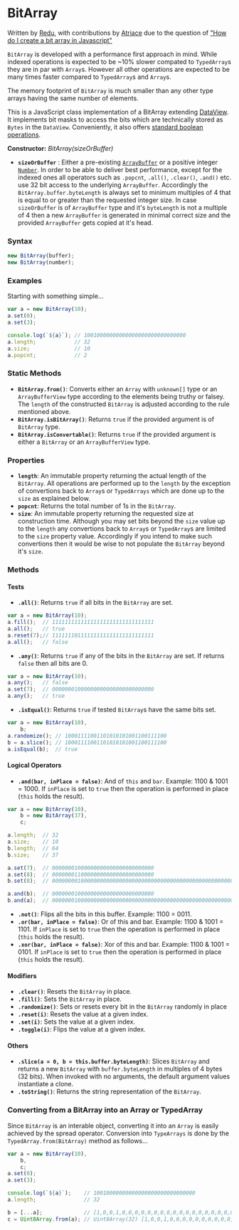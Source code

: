 # BitArray

Written by [Redu](https://stackoverflow.com/users/4543207/redu), with contributions by [Atriace](https://stackoverflow.com/users/923972/atriace) due to the question of ["How do I create a bit array in Javascript"](https://stackoverflow.com/questions/6972717/how-do-i-create-bit-array-in-javascript/73993403#answer-73993403)

`BitArray` is developed with a performance first approach in mind. While indexed operations is expected to be ~10% slower compated to `TypedArray`s they are in par with `Array`s. However all other operations are expected to be many times faster compared to `TypedArray`s and `Array`s.

The memory footprint of `BitArray` is much smaller than any other type arrays having the same number of elements.

This is a JavaScript class implementation of a BitArray extending [DataView](https://developer.mozilla.org/en-US/docs/Web/JavaScript/Reference/Global_Objects/DataView).  It implements bit masks to access the bits which are technically stored as `Bytes` in the `DataView`.  Conveniently, it also offers [standard boolean operations](https://en.wikipedia.org/wiki/Bit_array#Basic_operations).

**Constructor:** *BitArray(sizeOrBuffer)*

* **`sizeOrBuffer`** : Either a pre-existing [`ArrayBuffer`](https://developer.mozilla.org/en-US/docs/Web/JavaScript/Reference/Global_Objects/ArrayBuffer) or a positive integer [`Number`](https://developer.mozilla.org/en-US/docs/Web/JavaScript/Reference/Global_Objects/Number). In order to be able to deliver best performance, except for the indexed ones all operators such as `.popcnt`, `.all()`, `.clear()`, `.and()` etc. use 32 bit access to the underlying `ArrayBuffer`. Accordingly the `BitArray.buffer.byteLength` is always set to minimum multiples of 4 that is equal to or greater than the requested integer size. In case `sizeOrBuffer` is of `ArrayBuffer` type and it's `byteLength` is not a multiple of 4 then a new `ArrayBuffer` is generated in minimal correct size and the provided `ArrayBuffer` gets copied at it's head.

### **Syntax**
```javascript
new BitArray(buffer);
new BitArray(number);
```

### **Examples**

Starting with something simple...
```javascript
var a = new BitArray(10);
a.set(0);
a.set(3);

console.log(`${a}`); // 10010000000000000000000000000000
a.length;            // 32
a.size;              // 10
a.popcnt;            // 2
```

### **Static Methods**
* **`BitArray.from()`**: Converts either an `Array` with `unknown[]` type or an `ArrayBufferView` type according to the elements being truthy or falsey. The `length` of the constructed `BitArray` is adjusted according to the rule mentioned above.
* **`BitArray.isBitArray()`**: Returns `true` if the provided argument is of `BitArray` type.
* **`BitArray.isConvertable()`**: Returns `true` if the provided argument is either a `BitArray` or an `ArrayBufferView` type.

### **Properties**
* **`length`**: An immutable property returning the actual length of the `BitArray`. All operations are performed up to the `length` by the exception of convertions back to `Array`s or `TypedArrays` which are done up to the `size` as explained below.
* **`popcnt`**: Returns the total number of 1s in the `BitArray`.
* **`size`**: An immutable property returning the requested size at construction time. Although you may set bits beyond the `size` value up to the `length` any convertions back to `Array`s or `TypedArray`s are limited to the `size` property value. Accordingly if you intend to make such convertions then it would be wise to not populate the `BitArray` beyond it's `size`.
### **Methods**
#### Tests
* **`.all()`**: Returns `true` if all bits in the `BitArray` are set.
```javascript
var a = new BitArray(10);
a.fill();  // 11111111111111111111111111111111
a.all();   // true
a.reset(7);// 11111110111111111111111111111111
a.all();   // false 
```
* **`.any()`**: Returns `true` if any of the bits in the `BitArray` are set. If returns `false` then all bits are 0.
```javascript
var a = new BitArray(10);
a.any();   // false
a.set(7);  // 00000001000000000000000000000000
a.any();   // true 
```
* **`.isEqual()`**: Returns `true` if tested `BitArray`s have the same bits set.
```javascript
var a = new BitArray(10),
    b;
a.randomize(); // 10001111001101010101001100111100
b = a.slice(); // 10001111001101010101001100111100
a.isEqual(b);  // true 
```
#### Logical Operators
* **`.and(bar, inPlace = false)`**: And of `this` and `bar`. Example: 1100 & 1001 = 1000. If `inPlace` is set to `true` then the operation is performed in place (`this` holds the result).
```javascript
var a = new BitArray(10),
    b = new BitArray(37),
    c;

a.length;  // 32
a.size;    // 10
b.length;  // 64
b.size;    // 37

a.set(7);  // 00000001000000000000000000000000
a.set(8);  // 00000001100000000000000000000000
b.set(8);  // 0000000010000000000000000000000000000000000000000000000000000000

a.and(b);  // 00000001000000000000000000000000
b.and(a);  // 0000000100000000000000000000000000000000000000000000000000000000
```
* **`.not()`**: Flips all the bits in this buffer. Example: 1100 = 0011.
* **`.or(bar, inPlace = false)`**: Or of this and bar. Example: 1100 & 1001 = 1101. If `inPlace` is set to `true` then the operation is performed in place (`this` holds the result).
* **`.xor(bar, inPlace = false)`**: Xor of this and bar. Example: 1100 & 1001 = 0101. If `inPlace` is set to `true` then the operation is performed in place (`this` holds the result).
#### Modifiers
* **`.clear()`**: Resets the `BitArray` in place.
* **`.fill()`**: Sets the `BitArray` in place.
* **`.randomize()`**: Sets or resets every bit in the `BitArray` randomly in place
* **`.reset(i)`**: Resets the value at a given index.
* **`.set(i)`**: Sets the value at a given index.
* **`.toggle(i)`**: Flips the value at a given index.
#### Others
* **`.slice(a = 0, b = this.buffer.byteLength)`**: Slices `BitArray` and returns a new `BitArray` with `buffer.byteLength` in multiples of 4 bytes (32 bits). When invoked with no arguments, the default argument values instantiate a clone.
* **`.toString()`**: Returns the string representation of the `BitArray`.
### **Converting from a BitArray into an Array or TypedArray**
Since `BitArray` is an interable object, converting it into an `Array` is easily achieved by the spread operator. Conversion into `TypeArrays` is done by the `TypedArray.from(BitArray)` method as follows...
```javascript
var a = new BitArray(10),
    b,
    c;
a.set(0);
a.set(3);

console.log(`${a}`);    // 10010000000000000000000000000000
a.length;               // 32

b = [...a];             // [1,0,0,1,0,0,0,0,0,0,0,0,0,0,0,0,0,0,0,0,0,0,0,0,0,0,0,0,0,0,0,0,]
c = Uint8Array.from(a); // Uint8Array(32) [1,0,0,1,0,0,0,0,0,0,0,0,0,0,0,0,0,0,0,0,0,0,0,0,0,0,0,0,0,0,0,0, buffer: ArrayBuffer(32), byteLength: 32, byteOffset: 0, length: 32, Symbol(Symbol.toStringTag): 'Uint8Array']
```